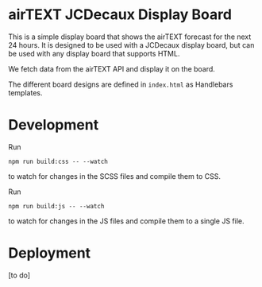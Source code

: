 # airTEXT JCDecaux Display Board

This is a simple display board that shows the airTEXT forecast for the next 24 hours. It is designed to be used with a JCDecaux display board, but can be used with any display board that supports HTML.

We fetch data from the airTEXT API and display it on the board.

The different board designs are defined in `index.html` as Handlebars templates.

# Development
Run
```
npm run build:css -- --watch
```
to watch for changes in the SCSS files and compile them to CSS.

Run
```
npm run build:js -- --watch
```
to watch for changes in the JS files and compile them to a single JS file.

# Deployment
[to do]